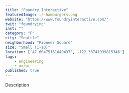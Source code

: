 ```yaml
---
title: "Foundry Interactive"
featuredImage: ./-hamburgers.png
website: "https://www.foundryinteractive.com/"
twit: "foundryinc"
inst: ""
category: "F"
city: "Seattle"
neighborhood: "Pioneer Square"
size: "Small (1-10)"
location: ['47.60475161049437','-122.33741939815346']
tags:
    - engineering
    - ux/ui
published: true
---
```


Description
